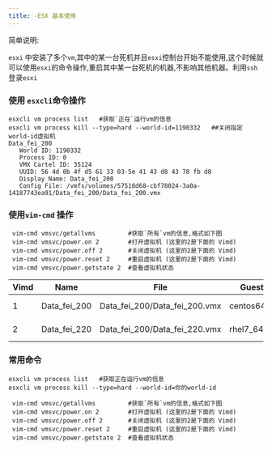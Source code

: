 ```yaml
---
title: -ESX 基本使用
---
```

简单说明:

`esxi` 中安装了多个`vm`,其中的某一台死机并且`esxi`控制台开始不能使用,这个时候就可以使用`esxi`的命令操作,重启其中某一台死机的机器,不影响其他机器。利用`ssh`登录`esxi`


### 使用 `esxcli`命令操作

```
esxcli vm process list   #获取`正在`运行vm的信息
esxcli vm process kill --type=hard --world-id=1190332   ##关闭指定world-id虚拟机
Data_fei_200
   World ID: 1190332
   Process ID: 0
   VMX Cartel ID: 35124
   UUID: 56 4d 0b 4f d5 61 33 03-5e 41 43 d8 43 78 fb d8
   Display Name: Data_fei_200
   Config File: /vmfs/volumes/57518d68-cbf78024-3a0a-14187743ea91/Data_fei_200/Data_fei_200.vmx

```

### 使用`vim-cmd` 操作

```
 vim-cmd vmsvc/getallvms         #获取`所有`vm的信息,格式如下图
 vim-cmd vmsvc/power.on 2        #打开虚拟机 (这里的2是下面的 Vimd)
 vim-cmd vmsvc/power.off 2       #关闭虚拟机 (这里的2是下面的 Vimd)
 vim-cmd vmsvc/power.reset 2     #重启虚拟机 (这里的2是下面的 Vimd)
 vim-cmd vmsvc/power.getstate 2  #查看虚拟机状态
```

| Vimd | Name         | File                          | Guest OS      | Version |
| ---- | ------------ | ----------------------------- | ------------- | ------- |
| 1    | Data_fei_200 | Data_fei_200/Data_fei_200.vmx | centos64Guest | vmx-08  |
| 2    | Data_fei_220 | Data_fei_200/Data_fei_220.vmx | rhel7_64Guest | vmx-10  |



### 常用命令

```
esxcli vm process list   #获取正在运行vm的信息
esxcli vm process kill --type=hard --world-id=你的world-id

 vim-cmd vmsvc/getallvms         #获取`所有`vm的信息,格式如下图
 vim-cmd vmsvc/power.on 2        #打开虚拟机 (这里的2是下面的 Vimd)
 vim-cmd vmsvc/power.off 2       #关闭虚拟机 (这里的2是下面的 Vimd)
 vim-cmd vmsvc/power.reset 2     #重启虚拟机 (这里的2是下面的 Vimd)
 vim-cmd vmsvc/power.getstate 2  #查看虚拟机状态
```




























